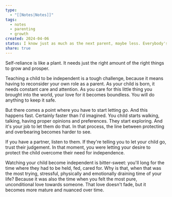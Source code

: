 ```yaml
---
type:
  - "[[Notes|Notes]]"
tags:
  - notes
  - parenting
  - growth
created: 2024-04-06
status: I know just as much as the next parent, maybe less. Everybody's winging it.
share: true
---
```


Self-reliance is like a plant. It needs just the right amount of the right things to grow and prosper.

Teaching a child to be independent is a tough challenge, because it means having to reconsider your own role as a parent. As your child is born, it needs constant care and attention. As you care for this little thing you brought into the world, your love for it becomes boundless. You will do anything to keep it safe.

But there comes a point where you have to start letting go. And this happens fast. Certainly faster than I'd imagined. You child starts walking, talking, having proper opinions and preferences. They start exploring. And it's your job to let them do that. In that process, the line between protecting and overbearing becomes harder to see. 

If you have a partner, listen to them. If they're telling you to let your child go, trust their judgement. In that moment, you were letting your desire to protect the child overcome their need for independence. 

Watching your child become independent is bitter-sweet: you'll long for the time where they had to be held, fed, cared for. Why is that, when that was the most trying, stressful, physically and emotionally draining time of your life? Because it was also the time when you felt the most pure, unconditional love towards someone. That love doesn't fade, but it becomes more mature and nuanced over time.